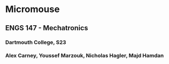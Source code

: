# Micromouse

## ENGS 147 - Mechatronics
### Dartmouth College, S23
### Alex Carney, Youssef Marzouk, Nicholas Hagler, Majd Hamdan

